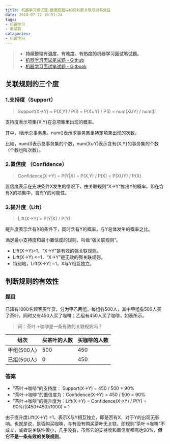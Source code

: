 ```yaml
---
title: 机器学习面试题-数据挖掘中如何判断关联规则有效性
date: 2018-07-12 10:51:24
tags:
- 机器学习
- 面试题
catagories:
- 机器学习
---
```




> - **持续整理有温度、有难度、有热度的机器学习面试笔试题。**
> - [机器学习面试笔试题 - Github](https://github.com/geekcircle/machine-learning-interview-qa/)
> - [机器学习面试笔试题 - Gitbook](https://geekcircle.org/machine-learning-interview-qa/)

## 关联规则的三个度

### 1.支持度（Support）

> Support(X→Y) = P(X,Y) / P(I) = P(X∪Y) / P(I) = num(XUY) / num(I)

支持度表示项集{X,Y}在总项集里出现的概率。

其中，I表示总事务集。num()表示求事务集里特定项集出现的次数。  

比如，num(I)表示总事务集的个数，num(X∪Y)表示含有{X,Y}的事务集的个数（个数也叫次数）。

### 2.置信度 （Confidence）

> Confidence(X→Y) = P(Y|X)  = P(X,Y) / P(X) = P(XUY) / P(X)

置信度表示在先决条件X发生的情况下，由关联规则”X→Y“推出Y的概率。即在含有X的项集中，含有Y的可能性。

### 3.提升度（Lift）

> Lift(X→Y) = P(Y|X) / P(Y)

提升度表示含有X的条件下，同时含有Y的概率，与Y总体发生的概率之比。

满足最小支持度和最小置信度的规则，叫做“强关联规则”。

- Lift(X→Y)>1，“X→Y”是有效的强关联规则。
- Lift(X→Y) <=1，“X→Y”是无效的强关联规则。
- 特别地，Lift(X→Y) =1，X与Y相互独立。

## 判断规则的有效性

### 题目

已知有1000名顾客买年货，分为甲乙两组，每组各500人，其中甲组有500人买了茶叶，同时又有450人买了咖啡；乙组有450人买了咖啡，如表所示。

> 问：茶叶→咖啡是一条有效的关联规则吗？

组次|买茶叶的人数|买咖啡的人数|
---|---|---|
甲组(500人)|500|450|
已组(500人)|0|450|

### 答案

- ”茶叶→咖啡“的支持度： Support(X→Y) = 450 / 500 = 90%
- "茶叶→咖啡"的置信度为：Confidence(X→Y) = 450 / 500 = 90%
- ”茶叶→咖啡“的提升度为：Lift(X→Y) = Confidence(X→Y) / P(Y) = 90%/((450+450)/1000) = 1

由于提升度Lift(X→Y) =1，表示X与Y相互独立，即是否有X，对于Y的出现无影响。也就是说，是否购买咖啡，与有没有购买茶叶无关联。即规则”茶叶→咖啡“不成立，或者说关联性很小，几乎没有，虽然它的支持度和置信度都高达90%，**但它不是一条有效的关联规则**。